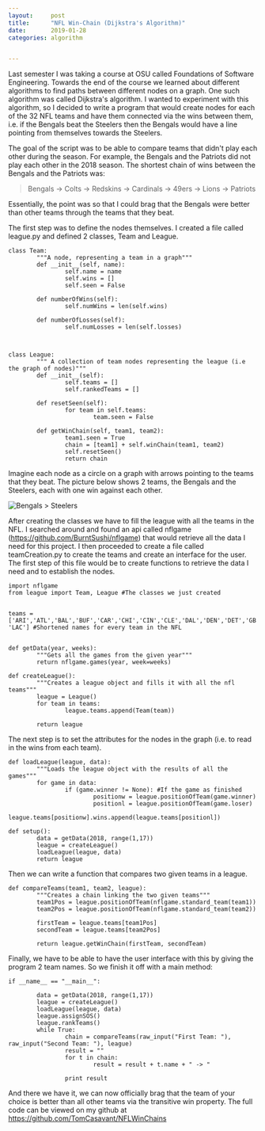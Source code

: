 ```yaml
---
layout:     post
title:      "NFL Win-Chain (Dijkstra's Algorithm)"
date:       2019-01-28
categories: algorithm


---
```

Last semester I was taking a course at OSU called Foundations of Software Engineering. Towards the end of the course we learned about different algorithms to find paths between different nodes on a graph. One such algorithm was called Dijkstra's algorithm. I wanted to experiment with this algorithm, so I decided to write a program that would create nodes for each of the 32 NFL teams and have them connected via the wins between them, i.e. if the Bengals beat the Steelers then the Bengals would have a line pointing from themselves towards the Steelers. 

The goal of the script was to be able to compare teams that didn't play each other during the season. For example, the Bengals and the Patriots did not play each other in the 2018 season. The shortest chain of wins between the Bengals and the Patriots was:

> Bengals -> Colts -> Redskins -> Cardinals -> 49ers -> Lions -> Patriots

Essentially, the point was so that I could brag that the Bengals were better than other teams through the teams that they beat.

The first step was to define the nodes themselves. I created a file called league.py and defined 2 classes, Team and League. 
    
    
    class Team:
            """A node, representing a team in a graph"""
            def __init__(self, name):
                    self.name = name
                    self.wins = []
                    self.seen = False
    
            def numberOfWins(self):
                    self.numWins = len(self.wins)
    
            def numberOfLosses(self):
                    self.numLosses = len(self.losses)
    
    
    
    class League:
            """ A collection of team nodes representing the league (i.e the graph of nodes)"""
            def __init__(self):
                    self.teams = []
                    self.rankedTeams = []
    
            def resetSeen(self):
                    for team in self.teams:
                            team.seen = False
    
            def getWinChain(self, team1, team2):
                    team1.seen = True
                    chain = [team1] + self.winChain(team1, team2)
                    self.resetSeen()
                    return chain

Imagine each node as a circle on a graph with arrows pointing to the teams that they beat. The picture below shows 2 teams, the Bengals and the Steelers, each with one win against each other.

![](https://media.githubusercontent.com/media/TomCasavant/tomcasavant.github.io/master/media/Diagram.png?raw=true "Bengals > Steelers")

After creating the classes we have to fill the league with all the teams in the NFL. I searched around and found an api called nflgame (<https://github.com/BurntSushi/nflgame>) that would retrieve all the data I need for this project. I then proceeded to create a file called teamCreation.py to create the teams and create an interface for the user. The first step of this file would be to create functions to retrieve the data I need and to establish the nodes. 
    
    
    import nflgame
    from league import Team, League #The classes we just created
    
    
    teams = ['ARI','ATL','BAL','BUF','CAR','CHI','CIN','CLE','DAL','DEN','DET','GB','HOU','IND','JAX','KC','LA','MIA','MIN','NE','NO','NYG','NYJ','OAK','PHI','PIT','SEA','SF','TB','TEN','WAS', 'LAC'] #Shortened names for every team in the NFL
    
    
    def getData(year, weeks):
            """Gets all the games from the given year"""
            return nflgame.games(year, week=weeks)
    
    def createLeague():
            """Creates a league object and fills it with all the nfl teams"""
            league = League()
            for team in teams:
                    league.teams.append(Team(team))
    
            return league

The next step is to set the attributes for the nodes in the graph (i.e. to read in the wins from each team). 
    
    
    def loadLeague(league, data):
            """Loads the league object with the results of all the games"""
            for game in data:
                    if (game.winner != None): #If the game as finished
                            positionw = league.positionOfTeam(game.winner)
                            positionl = league.positionOfTeam(game.loser)
                            league.teams[positionw].wins.append(league.teams[positionl])
    
    def setup():
            data = getData(2018, range(1,17))
            league = createLeague()
            loadLeague(league, data)
            return league

Then we can write a function that compares two given teams in a league.
    
    
    def compareTeams(team1, team2, league):
            """Creates a chain linking the two given teams"""
            team1Pos = league.positionOfTeam(nflgame.standard_team(team1))
            team2Pos = league.positionOfTeam(nflgame.standard_team(team2))
    
            firstTeam = league.teams[team1Pos]
            secondTeam = league.teams[team2Pos]
    
            return league.getWinChain(firstTeam, secondTeam)
    

Finally, we have to be able to have the user interface with this by giving the program 2 team names. So we finish it off with a main method:
    
    
    if __name__ == "__main__":
    
            data = getData(2018, range(1,17))
            league = createLeague()
            loadLeague(league, data)
            league.assignSOS()
            league.rankTeams()
            while True:
                    chain = compareTeams(raw_input("First Team: "), raw_input("Second Team: "), league)
                    result = ""
                    for t in chain:
                            result = result + t.name + " -> "
    
                    print result

And there we have it, we can now officially brag that the team of your choice is better than all other teams via the transitive win property. The full code can be viewed on my github at <https://github.com/TomCasavant/NFLWinChains>
